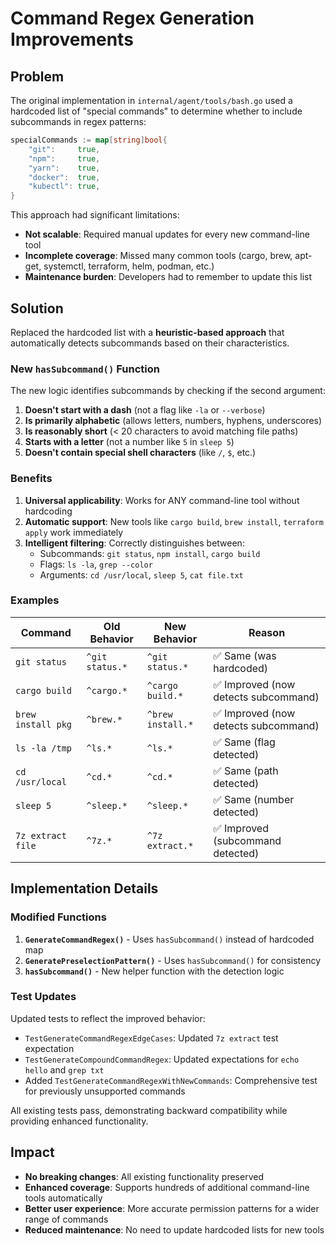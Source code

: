 # Command Regex Generation Improvements

## Problem

The original implementation in `internal/agent/tools/bash.go` used a hardcoded list of "special commands" to determine whether to include subcommands in regex patterns:

```go
specialCommands := map[string]bool{
    "git":     true,
    "npm":     true,
    "yarn":    true,
    "docker":  true,
    "kubectl": true,
}
```

This approach had significant limitations:
- **Not scalable**: Required manual updates for every new command-line tool
- **Incomplete coverage**: Missed many common tools (cargo, brew, apt-get, systemctl, terraform, helm, podman, etc.)
- **Maintenance burden**: Developers had to remember to update this list

## Solution

Replaced the hardcoded list with a **heuristic-based approach** that automatically detects subcommands based on their characteristics.

### New `hasSubcommand()` Function

The new logic identifies subcommands by checking if the second argument:
1. **Doesn't start with a dash** (not a flag like `-la` or `--verbose`)
2. **Is primarily alphabetic** (allows letters, numbers, hyphens, underscores)
3. **Is reasonably short** (< 20 characters to avoid matching file paths)
4. **Starts with a letter** (not a number like `5` in `sleep 5`)
5. **Doesn't contain special shell characters** (like `/`, `$`, etc.)

### Benefits

1. **Universal applicability**: Works for ANY command-line tool without hardcoding
2. **Automatic support**: New tools like `cargo build`, `brew install`, `terraform apply` work immediately
3. **Intelligent filtering**: Correctly distinguishes between:
   - Subcommands: `git status`, `npm install`, `cargo build`
   - Flags: `ls -la`, `grep --color`
   - Arguments: `cd /usr/local`, `sleep 5`, `cat file.txt`

### Examples

| Command | Old Behavior | New Behavior | Reason |
|---------|-------------|--------------|---------|
| `git status` | `^git status.*` | `^git status.*` | ✅ Same (was hardcoded) |
| `cargo build` | `^cargo.*` | `^cargo build.*` | ✅ Improved (now detects subcommand) |
| `brew install pkg` | `^brew.*` | `^brew install.*` | ✅ Improved (now detects subcommand) |
| `ls -la /tmp` | `^ls.*` | `^ls.*` | ✅ Same (flag detected) |
| `cd /usr/local` | `^cd.*` | `^cd.*` | ✅ Same (path detected) |
| `sleep 5` | `^sleep.*` | `^sleep.*` | ✅ Same (number detected) |
| `7z extract file` | `^7z.*` | `^7z extract.*` | ✅ Improved (subcommand detected) |

## Implementation Details

### Modified Functions

1. **`GenerateCommandRegex()`** - Uses `hasSubcommand()` instead of hardcoded map
2. **`GeneratePreselectionPattern()`** - Uses `hasSubcommand()` for consistency
3. **`hasSubcommand()`** - New helper function with the detection logic

### Test Updates

Updated tests to reflect the improved behavior:
- `TestGenerateCommandRegexEdgeCases`: Updated `7z extract` test expectation
- `TestGenerateCompoundCommandRegex`: Updated expectations for `echo hello` and `grep txt`
- Added `TestGenerateCommandRegexWithNewCommands`: Comprehensive test for previously unsupported commands

All existing tests pass, demonstrating backward compatibility while providing enhanced functionality.

## Impact

- **No breaking changes**: All existing functionality preserved
- **Enhanced coverage**: Supports hundreds of additional command-line tools automatically
- **Better user experience**: More accurate permission patterns for a wider range of commands
- **Reduced maintenance**: No need to update hardcoded lists for new tools